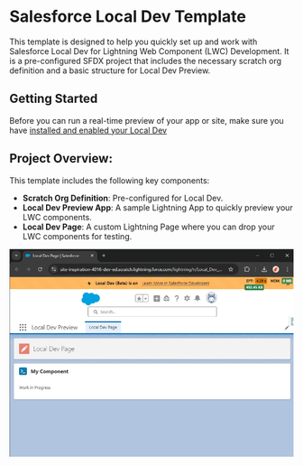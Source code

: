 # Salesforce Local Dev Template
This template is designed to help you quickly set up and work with Salesforce Local Dev for Lightning Web Component (LWC) Development. It is a pre-configured SFDX project that includes the necessary scratch org definition and a basic structure for Local Dev Preview.

## Getting Started
Before you can run a real-time preview of your app or site, make sure you have [installed and enabled your Local Dev](https://developer.salesforce.com/docs/platform/lwc/guide/get-started-test-components.html)

## Project Overview:
This template includes the following key components:
* **Scratch Org Definition**: Pre-configured for Local Dev.
* **Local Dev Preview App**: A sample Lightning App to quickly preview your LWC components.
* **Local Dev Page**: A custom Lightning Page where you can drop your LWC components for testing.

  
![alt text](https://github.com/sasidhar-chavva/salesforce-local-dev-template/blob/master/Sample_Snippet.jpg)
